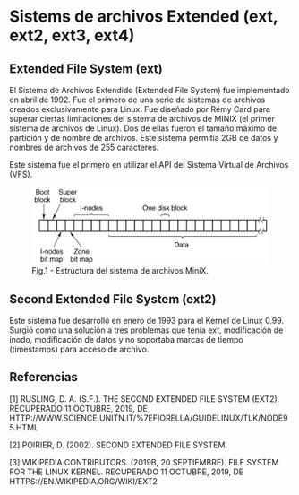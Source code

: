 # Sistems de archivos Extended (ext, ext2, ext3, ext4)

## Extended File System (ext)
El Sistema de Archivos Extendido (Extended File System) fue implementado en abril de 1992. Fue el primero de una serie de sistemas de archivos creados exclusivamente para Linux. Fue diseñado por Rémy Card para superar ciertas limitaciones del sistema de archivos de MINIX (el primer sistema de archivos de Linux). Dos de ellas fueron el tamaño máximo de partición y de nombre de archivos. Este sistema permitía 2GB de datos y nombres de archivos de 255 caracteres.

Este sistema fue el primero en utilizar el API del Sistema Virtual de Archivos (VFS).


<figure>
  <img src="./img/MINIX.jpg" alt="Estructura del sistema de archivos MiniX">
  <figcaption>Fig.1 - Estructura del sistema de archivos MiniX.</figcaption>
</figure>

## Second Extended File System (ext2)

Este sistema fue desarrolló en enero de 1993 para el Kernel de Linux 0.99. Surgió como una solución a tres problemas que tenía ext, modificación de inodo, modificación de datos y no soportaba marcas de tiempo (timestamps) para acceso de archivo.

## Referencias

[1] RUSLING, D. A. (S.F.). THE SECOND EXTENDED FILE SYSTEM (EXT2). RECUPERADO 11 OCTUBRE, 2019, DE HTTP://WWW.SCIENCE.UNITN.IT/%7EFIORELLA/GUIDELINUX/TLK/NODE95.HTML

[2] POIRIER, D. (2002). SECOND EXTENDED FILE SYSTEM.

[3] WIKIPEDIA CONTRIBUTORS. (2019B, 20 SEPTIEMBRE). FILE SYSTEM FOR THE LINUX KERNEL. RECUPERADO 11 OCTUBRE, 2019, DE HTTPS://EN.WIKIPEDIA.ORG/WIKI/EXT2
